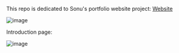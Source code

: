 This repo is dedicated to Sonu's portfolio website project:
[Website](https://dxsonu7.github.io/)

![image](https://github.com/Dxsonu7/Dxsonu7.github.io/assets/87947158/8e0f4d5a-65fa-49f9-bfe9-32b8e5acb7d5)

Introduction page:

![image](https://github.com/Dxsonu7/Dxsonu7.github.io/assets/87947158/094a6a80-2332-4369-8763-3557b07cee50)

